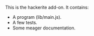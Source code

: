 This is the hackerite add-on.  It contains:

* A program (lib/main.js).
* A few tests.
* Some meager documentation.
